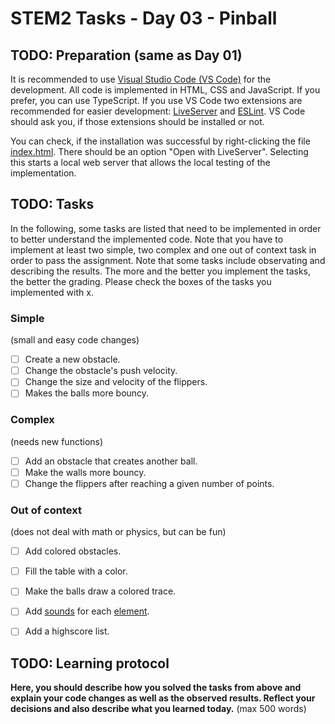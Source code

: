 # STEM2 Tasks - Day 03 - Pinball

## TODO: Preparation (same as Day 01)

It is recommended to use [Visual Studio Code (VS Code)](https://code.visualstudio.com/) for the development. All code is implemented in HTML, CSS and JavaScript. If you prefer, you can use TypeScript. If you use VS Code two extensions are recommended for easier development: [LiveServer](https://marketplace.visualstudio.com/items/?itemName=ritwickdey.LiveServer) and [ESLint](https://marketplace.visualstudio.com/items/?itemName=dbaeumer.vscode-eslint). VS Code should ask you, if those extensions should be installed or not.

You can check, if the installation was successful by right-clicking the file [index.html](index.html). There should be an option "Open with LiveServer". Selecting this starts a local web server that allows the local testing of the implementation.

## TODO: Tasks

In the following, some tasks are listed that need to be implemented in order to better understand the implemented code. Note that you have to implement at least two simple, two complex and one out of context task in order to pass the assignment. Note that some tasks include observating and describing the results. The more and the better you implement the tasks, the better the grading. Please check the boxes of the tasks you implemented with x.

### Simple

(small and easy code changes)

- [ ] Create a new obstacle.
- [ ] Change the obstacle's push velocity.
- [ ] Change the size and velocity of the flippers.
- [ ] Makes the balls more bouncy.

### Complex

(needs new functions)

- [ ] Add an obstacle that creates another ball.
- [ ] Make the walls more bouncy.
- [ ] Change the flippers after reaching a given number of points.

### Out of context

(does not deal with math or physics, but can be fun)

- [ ] Add colored obstacles.
- [ ] Fill the table with a color.
- [ ] Make the balls draw a colored trace.
- [ ] Add [sounds](https://www.soundsnap.com/tags/pinball) for each [element](https://developer.mozilla.org/en-US/docs/Web/API/Web_Audio_API).
- [ ] Add a highscore list.


## TODO: Learning protocol

**Here, you should describe how you solved the tasks from above and explain your code changes as well as the observed results. Reflect your decisions and also describe what you learned today.** (max 500 words)